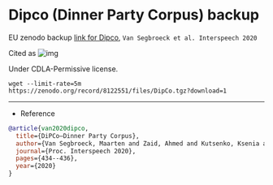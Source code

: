 # Dipco (Dinner Party Corpus) backup 
EU zenodo backup [link for Dipco](https://zenodo.org/record/8122551), `Van Segbroeck et al. Interspeech 2020`

Cited as ![img](https://zenodo.org/badge/DOI/10.21437/Interspeech.2020-2800.svg)

Under CDLA-Permissive license.

```shell
wget --limit-rate=5m https://zenodo.org/record/8122551/files/DipCo.tgz?download=1
```

***
- Reference

```bib
@article{van2020dipco,
  title={DiPCo—Dinner Party Corpus},
  author={Van Segbroeck, Maarten and Zaid, Ahmed and Kutsenko, Ksenia and Huerta, Cirenia and Nguyen, Tinh and Luo, Xuewen and Hoffmeister, Bj{\"o}rn and Trmal, Jan and Omologo, Maurizio and Maas, Roland},
  journal={Proc. Interspeech 2020},
  pages={434--436},
  year={2020}
}
```
